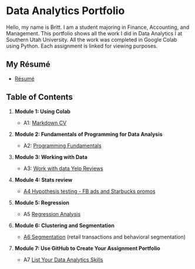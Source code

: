 # Data Analytics Portfolio
Hello, my name is Britt. I am a student majoring in Finance, Accounting, and Management. This portfolio shows all the work I did in Data Analytics I at Southern Utah University. All the work was completed in Google Colab using Python. Each assignment is linked for viewing purposes. 

## My Résumé
- [Résumé](https://colab.research.google.com/drive/1i0l3Vhpi4ehi0mWy-RCNI7-6V6e_XY-5?usp=sharing)

## Table of Contents
1. **Module 1: Using Colab**
   - A1: [Markdown CV](https://colab.research.google.com/drive/1i0l3Vhpi4ehi0mWy-RCNI7-6V6e_XY-5?usp=sharing)
   
2. **Module 2: Fundamentals of Programming for Data Analysis**
   - A2: [Programming Fundamentals](https://colab.research.google.com/drive/1KknpS0f8znV9IjMbwzkweM0fzdlcOzK-?usp=sharing)
   
3. **Module 3: Working with Data**
   - A3: [Work with data Yelp Reviews](https://colab.research.google.com/drive/1UmPVgwEq3KqvFtazMykj0L9P_sEi9Suo?usp=sharing)
  
4. **Module 4: Stats review**
   - [A4 Hypothesis testing - FB ads and Starbucks promos](https://colab.research.google.com/drive/1KnX4Ulset_aJzsLYqIa1B21zLj6aia3l?usp=sharing)

5. **Module 5: Regression**
   - A5 [Regression Analysis](https://colab.research.google.com/drive/19q4gHQRrp8fw5lpDy9mf3T4zWtY_8c70?usp=sharing)

6. **Module 6: Clustering and Segmentation**
   - [A6 Segmentation](https://colab.research.google.com/drive/1nRH4dT23d1JtU4Y97vJiE1xzxApwKfbf?usp=sharing) (retail transactions and behavioral segmentation)
   
7. **Module 7: Use GitHub to Create Your Assignment Portfolio**
    - A7 [List Your Data Analytics Skills](https://colab.research.google.com/drive/1VAtF0nLZ55h5jMFg3F2mgkmAm7GTZDs0?usp=sharing)
